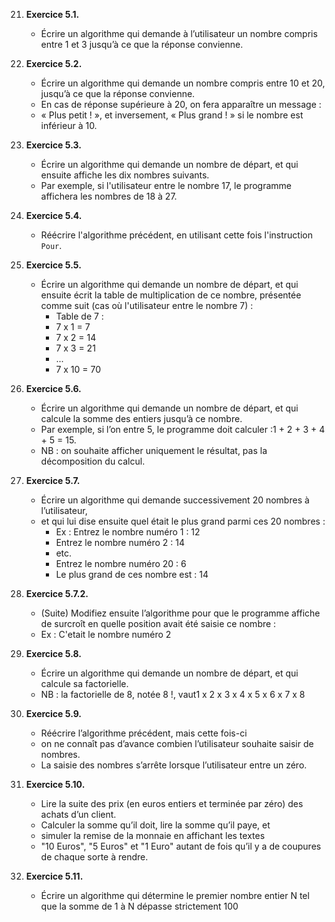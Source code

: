 21. **Exercice 5.1.**
    - Écrire un algorithme qui demande à l’utilisateur un nombre compris entre 1 et 3 jusqu’à ce que la réponse convienne.

22. **Exercice 5.2.**
    - Écrire un algorithme qui demande un nombre compris entre 10 et 20, jusqu’à ce que la réponse convienne.
    - En cas de réponse supérieure à 20, on fera apparaître un message :
    - « Plus petit ! », et inversement, « Plus grand ! » si le nombre est inférieur à 10.

23. **Exercice 5.3.**
    - Écrire un algorithme qui demande un nombre de départ, et qui ensuite affiche les dix nombres suivants.
    - Par exemple, si l'utilisateur entre le nombre 17, le programme affichera les nombres de 18 à 27.

24. **Exercice 5.4.**
    - Réécrire l'algorithme précédent, en utilisant cette fois l'instruction `Pour`.

25. **Exercice 5.5.**
    - Écrire un algorithme qui demande un nombre de départ, et qui ensuite écrit la table de multiplication de ce nombre, présentée comme suit (cas où l'utilisateur entre le nombre 7) :
        - Table de 7 :
        - 7 x 1 = 7
        - 7 x 2 = 14
        - 7 x 3 = 21
        - ...
        - 7 x 10 = 70
  
1.  **Exercice 5.6.**
    - Écrire un algorithme qui demande un nombre de départ, et qui calcule la somme des entiers jusqu’à ce nombre.
    - Par exemple, si l’on entre 5, le programme doit calculer :1 + 2 + 3 + 4 + 5 = 15.
    - NB : on souhaite afficher uniquement le résultat, pas la décomposition du calcul.

2.  **Exercice 5.7.**
    - Écrire un algorithme qui demande successivement 20 nombres à l’utilisateur,
    - et qui lui dise ensuite quel était le plus grand parmi ces 20 nombres :
      - Ex : Entrez le nombre numéro 1 : 12
      - Entrez le nombre numéro 2 : 14
      - etc.
      - Entrez le nombre numéro 20 : 6
      - Le plus grand de ces nombre est : 14

3.  **Exercice 5.7.2.**
    - (Suite) Modifiez ensuite l’algorithme pour que le programme affiche de surcroît en quelle position avait été saisie ce nombre :
    - Ex : C'etait le nombre numéro 2

4.  **Exercice 5.8.**
    - Écrire un algorithme qui demande un nombre de départ, et qui calcule sa factorielle.
    - NB : la factorielle de 8, notée 8 !, vaut1 x 2 x 3 x 4 x 5 x 6 x 7 x 8

5.  **Exercice 5.9.**
    - Réécrire l’algorithme précédent, mais cette fois-ci
    - on ne connaît pas d’avance combien l’utilisateur souhaite saisir de nombres.
    - La saisie des nombres s’arrête lorsque l’utilisateur entre un zéro.

6.  **Exercice 5.10.**
    - Lire la suite des prix (en euros entiers et terminée par zéro) des achats d’un client.
    - Calculer la somme qu’il doit, lire la somme qu’il paye, et
    - simuler la remise de la monnaie en affichant les textes
    - "10 Euros", "5 Euros" et "1 Euro" autant de fois qu’il y a de coupures de chaque sorte à rendre.

7.  **Exercice 5.11.**
    - Écrire un algorithme qui détermine le premier nombre
    entier N tel que la somme de 1 à N dépasse strictement 100